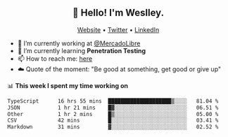 <h2 align="center">👋 Hello! I'm Weslley.</h2>
<p align="center">
  <a href="http://weslleyneri.com.br">Website</a> •
  <a href="https://twitter.com/Weslley_Neri">Twitter</a> •
  <a href="https://www.linkedin.com/in/weslley-neri-3658908b">LinkedIn</a>
</p>


- 🔭 I’m currently working at [@MercadoLibre](https://github.com/mercadolibre)
- 🌱 I’m currently learning **Penetration Testing**
- 📫 How to reach me: [here](mailto:weslley39@gmail.com)
- ☁️ Quote of the moment: "Be good at something, get good or give up"

📊 **This week I spent my time working on**
<!--START_SECTION:waka-->

```txt
TypeScript      16 hrs 55 mins  ████████████████████▒░░░░   81.04 %
JSON            1 hr 21 mins    █▓░░░░░░░░░░░░░░░░░░░░░░░   06.51 %
Other           1 hr 2 mins     █▒░░░░░░░░░░░░░░░░░░░░░░░   05.00 %
CSV             42 mins         █░░░░░░░░░░░░░░░░░░░░░░░░   03.41 %
Markdown        31 mins         ▓░░░░░░░░░░░░░░░░░░░░░░░░   02.52 %
```

<!--END_SECTION:waka-->

<!-- Inspired by https://github.com/gruselhaus/gruselhaus -->